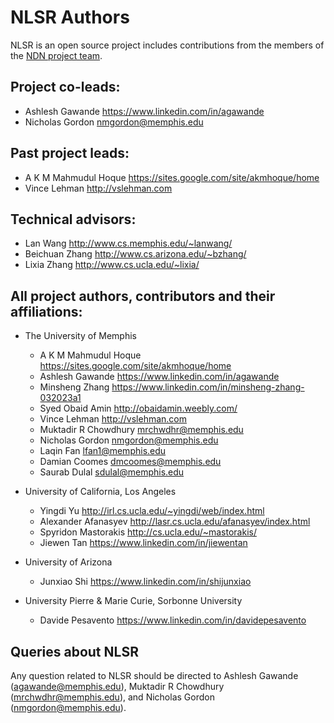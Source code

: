 NLSR Authors
============

NLSR is an open source project includes contributions from the members of the
[NDN project team](http://named-data.net/project/participants/).

## Project co-leads:

* Ashlesh Gawande  <https://www.linkedin.com/in/agawande>
* Nicholas Gordon  <nmgordon@memphis.edu>

## Past project leads:

* A K M Mahmudul Hoque <https://sites.google.com/site/akmhoque/home>
* Vince Lehman <http://vslehman.com>

## Technical advisors:

* Lan Wang            <http://www.cs.memphis.edu/~lanwang/>
* Beichuan Zhang      <http://www.cs.arizona.edu/~bzhang/>
* Lixia Zhang         <http://www.cs.ucla.edu/~lixia/>


## All project authors, contributors and their affiliations:

* The University of Memphis

    * A K M Mahmudul Hoque <https://sites.google.com/site/akmhoque/home>
    * Ashlesh Gawande      <https://www.linkedin.com/in/agawande>
    * Minsheng Zhang       <https://www.linkedin.com/in/minsheng-zhang-032023a1>
    * Syed Obaid Amin      <http://obaidamin.weebly.com/>
    * Vince Lehman         <http://vslehman.com>
    * Muktadir R Chowdhury <mrchwdhr@memphis.edu>
    * Nicholas Gordon      <nmgordon@memphis.edu>
    * Laqin Fan            <lfan1@memphis.edu>
    * Damian Coomes        <dmcoomes@memphis.edu>
    * Saurab Dulal         <sdulal@memphis.edu>

* University of California, Los Angeles

    * Yingdi Yu           <http://irl.cs.ucla.edu/~yingdi/web/index.html>
    * Alexander Afanasyev <http://lasr.cs.ucla.edu/afanasyev/index.html>
    * Spyridon Mastorakis <http://cs.ucla.edu/~mastorakis/>
    * Jiewen Tan          <https://www.linkedin.com/in/jiewentan>

* University of Arizona

    * Junxiao Shi         <https://www.linkedin.com/in/shijunxiao>

* University Pierre & Marie Curie, Sorbonne University

    * Davide Pesavento    <https://www.linkedin.com/in/davidepesavento>

## Queries about NLSR

Any question related to NLSR should be directed to Ashlesh Gawande (agawande@memphis.edu),
Muktadir R Chowdhury (mrchwdhr@memphis.edu), and Nicholas Gordon (nmgordon@memphis.edu).
